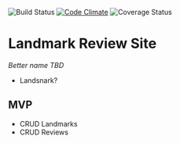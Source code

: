 ![Build Status](https://codeship.com/projects/52d7f2a0-dcbb-0133-deb1-2e9843291021/status?branch=master)
[![Code Climate](https://codeclimate.com/github/Salisbum/git-er-done/badges/gpa.svg)](https://codeclimate.com/github/Salisbum/git-er-done)
![Coverage Status](https://coveralls.io/repos/salisbum/git-er-done/badge.png)

# Landmark Review Site

_Better name TBD_
* Landsnark?

## MVP
* CRUD Landmarks
* CRUD Reviews
